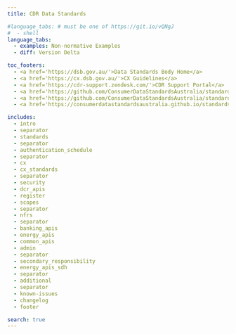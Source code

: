 ```yaml
---
title: CDR Data Standards

#language_tabs: # must be one of https://git.io/vQNgJ
#  - shell
language_tabs:
  - examples: Non-normative Examples
  - diff: Version Delta

toc_footers:
  - <a href='https://dsb.gov.au/'>Data Standards Body Home</a>
  - <a href='https://cx.dsb.gov.au/'>CX Guidelines</a>
  - <a href='https://cdr-support.zendesk.com/'>CDR Support Portal</a>
  - <a href='https://github.com/ConsumerDataStandardsAustralia/standards'>CDR Data Standards on GitHub</a>
  - <a href='https://github.com/ConsumerDataStandardsAustralia/standards-maintenance'>Standards Maintenance on GitHub</a>
  - <a href='https://consumerdatastandardsaustralia.github.io/standards-testing/latest'>Test Documentation</a>

includes:
  - intro
  - separator
  - standards
  - separator
  - authentication_schedule
  - separator
  - cx
  - cx_standards
  - separator
  - security
  - dcr_apis
  - register
  - scopes
  - separator
  - nfrs
  - separator
  - banking_apis
  - energy_apis
  - common_apis
  - admin
  - separator
  - secondary_responsibility
  - energy_apis_sdh
  - separator
  - additional
  - separator
  - known-issues
  - changelog
  - footer

search: true
---
```

